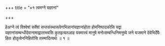 +++
title = "०१ त्वमग्ने यज्ञानां"

+++

हेअग्ने त्वं विश्वेषां सर्वेषां सप्तसंस्थारूपेणभिन्नानांयज्ञानांहोता होमनिष्पादकोसि यद्वा यज्ञानांसम्बन्धीदेवानामाह्वाताभवसि कुतइत्यतआह यस्मात्त्वं मानुषे मनोःसम्बन्धिनिमनुष्ये जने यजमाने देवेभिर्देवैः हितः होतृत्वेननिहितोसि तस्मादित्यर्थः ॥ १ ॥
